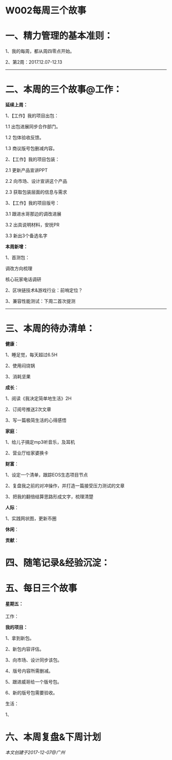 # W002每周三个故事

# 一、精力管理的基本准则：

1、我的每周，都从周四零点开始。

2、第2周：2017.12.07-12.13

---

# 二、本周的三个故事@工作：

**延续上周：**

1、【工作】我的项目出包：

1.1 出包进展同步合作部门。

1.2 包体验收反馈。

1.3 商议版号包删减内容。

2、【工作】我的项目包装：

2.1 更新产品宣讲PPT

2.2 向市场、设计宣讲这个产品

2.3 获取包装层面的信息与需求

3、【工作】我的项目版号：

3.1 跟进水哥那边的调改进展

3.2 出具说明材料，安抚PR

3.3 新出3个备选名字

**本周新增：**

1、首测包：

调改方向梳理

核心玩家电话调研

2、区块链技术&游戏行业：前哨定位？

3、兼容性能测试：下周二首次提测

---

# 三、本周的待办清单：

**健康**：

1、睡足觉，每天超过6.5H

2、使用闷烧锅

3、消耗坚果

**成长**：

1、阅读《我决定简单地生活》2H

2、订阅号推送2次文章

3、写一篇极简生活的心得感悟

**家庭**：

1、给儿子搞定mp3听音乐，及耳机

2、营业厅给家婆换卡



**财富**：

1、设定一个清单，跟踪EOS生态项目节点

2、复盘我之前的对冲操作，并打造一篇接受压力测试的文章

3、把我的翻倍结算思路形成文字，梳理清楚

**人际**：

1、实践网状图，更新币圈

**休闲**：

**贡献**：


# 四、随笔记录&经验沉淀：



# 五、每日三个故事

#### 星期五：

工作：

**我的项目：**

1、拿到新包。

2、新包内容评估。

3、向市场、设计同步该包。

4、版号内容所需删减。

5、跟进威哥给一个版号包。

6、新的版号包需要验收。

生活：

1、


# 六、本周复盘&下周计划


_本文创建于2017-12-07@广州_

